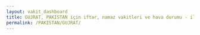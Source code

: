 ```yaml
---
layout: vakit_dashboard
title: GUJRAT, PAKISTAN için iftar, namaz vakitleri ve hava durumu - ilçe/eyalet seç
permalink: /PAKISTAN/GUJRAT/
---
```


<script type="text/javascript">
  var GLOBAL_COUNTRY = 'PAKISTAN';
  var GLOBAL_CITY = 'GUJRAT';
  var GLOBAL_STATE = '';
  var lat = 72;
  var lon = 21;
</script>
